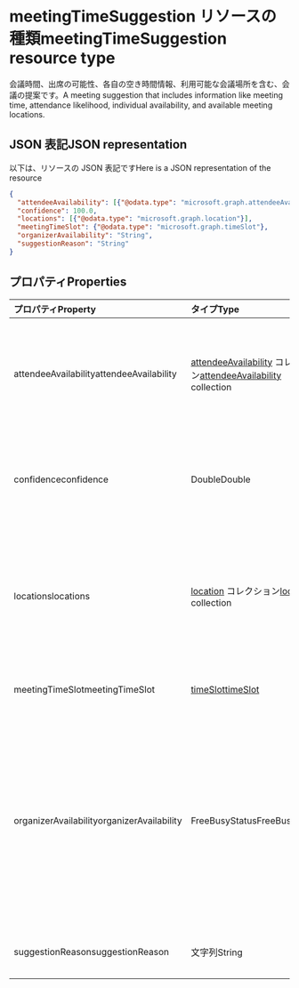 # <a name="meetingtimesuggestion-resource-type"></a><span data-ttu-id="e1805-101">meetingTimeSuggestion リソースの種類</span><span class="sxs-lookup"><span data-stu-id="e1805-101">meetingTimeSuggestion resource type</span></span>

<span data-ttu-id="e1805-102">会議時間、出席の可能性、各自の空き時間情報、利用可能な会議場所を含む、会議の提案です。</span><span class="sxs-lookup"><span data-stu-id="e1805-102">A meeting suggestion that includes information like meeting time, attendance likelihood, individual availability, and available meeting locations.</span></span>

## <a name="json-representation"></a><span data-ttu-id="e1805-103">JSON 表記</span><span class="sxs-lookup"><span data-stu-id="e1805-103">JSON representation</span></span>

<span data-ttu-id="e1805-104">以下は、リソースの JSON 表記です</span><span class="sxs-lookup"><span data-stu-id="e1805-104">Here is a JSON representation of the resource</span></span>

<!-- {
  "blockType": "resource",
  "optionalProperties": [

  ],
  "@odata.type": "microsoft.graph.meetingTimeSuggestion"
}-->

```json
{
  "attendeeAvailability": [{"@odata.type": "microsoft.graph.attendeeAvailability"}],
  "confidence": 100.0,
  "locations": [{"@odata.type": "microsoft.graph.location"}],
  "meetingTimeSlot": {"@odata.type": "microsoft.graph.timeSlot"},
  "organizerAvailability": "String",
  "suggestionReason": "String"
}

```
## <a name="properties"></a><span data-ttu-id="e1805-105">プロパティ</span><span class="sxs-lookup"><span data-stu-id="e1805-105">Properties</span></span>
| <span data-ttu-id="e1805-106">プロパティ</span><span class="sxs-lookup"><span data-stu-id="e1805-106">Property</span></span>     | <span data-ttu-id="e1805-107">タイプ</span><span class="sxs-lookup"><span data-stu-id="e1805-107">Type</span></span>   |<span data-ttu-id="e1805-108">説明</span><span class="sxs-lookup"><span data-stu-id="e1805-108">Description</span></span>|
|:---------------|:--------|:----------|
|<span data-ttu-id="e1805-109">attendeeAvailability</span><span class="sxs-lookup"><span data-stu-id="e1805-109">attendeeAvailability</span></span>|<span data-ttu-id="e1805-110">[attendeeAvailability](attendeeavailability.md) コレクション</span><span class="sxs-lookup"><span data-stu-id="e1805-110">[attendeeAvailability](attendeeavailability.md) collection</span></span>|<span data-ttu-id="e1805-111">この提案された会議の各出席者の空き時間情報の状態を示す配列。</span><span class="sxs-lookup"><span data-stu-id="e1805-111">An array that shows the availability status of each attendee for this meeting suggestion.</span></span>|
|<span data-ttu-id="e1805-112">confidence</span><span class="sxs-lookup"><span data-stu-id="e1805-112">confidence</span></span>|<span data-ttu-id="e1805-113">Double</span><span class="sxs-lookup"><span data-stu-id="e1805-113">Double</span></span>|<span data-ttu-id="e1805-114">すべての出席者が出席する見込みを表すパーセンテージ。</span><span class="sxs-lookup"><span data-stu-id="e1805-114">A percentage that represents the likelhood of all the attendees attending.</span></span>|
|<span data-ttu-id="e1805-115">locations</span><span class="sxs-lookup"><span data-stu-id="e1805-115">locations</span></span>|<span data-ttu-id="e1805-116">[location](location.md) コレクション</span><span class="sxs-lookup"><span data-stu-id="e1805-116">[location](location.md) collection</span></span>|<span data-ttu-id="e1805-117">この提案された会議の各会議場所の名前と地理的な場所を指定する配列。</span><span class="sxs-lookup"><span data-stu-id="e1805-117">An array that specifies the name and geographic location of each meeting location for this meeting suggestion.</span></span>|
|<span data-ttu-id="e1805-118">meetingTimeSlot</span><span class="sxs-lookup"><span data-stu-id="e1805-118">meetingTimeSlot</span></span>|[<span data-ttu-id="e1805-119">timeSlot</span><span class="sxs-lookup"><span data-stu-id="e1805-119">timeSlot</span></span>](timeslot.md)|<span data-ttu-id="e1805-120">会議の提案されている期間。</span><span class="sxs-lookup"><span data-stu-id="e1805-120">A time period suggested for the meeting.</span></span>|
|<span data-ttu-id="e1805-121">organizerAvailability</span><span class="sxs-lookup"><span data-stu-id="e1805-121">organizerAvailability</span></span>|<span data-ttu-id="e1805-122">FreeBusyStatus</span><span class="sxs-lookup"><span data-stu-id="e1805-122">FreeBusyStatus</span></span>| <span data-ttu-id="e1805-123">この提案された会議の会議の開催者の可用性。</span><span class="sxs-lookup"><span data-stu-id="e1805-123">Availability of the meeting organizer for this meeting suggestion: , , , , , .</span></span> <span data-ttu-id="e1805-124">可能な値は、`free`、`tentative`、`busy`、`oof`、`workingElsewhere`、`unknown` です。</span><span class="sxs-lookup"><span data-stu-id="e1805-124">The possible values are `free`, `tentative`, `busy`, `oof`, `workingElsewhere`, `unknown`, , , , , , or .</span></span>|
|<span data-ttu-id="e1805-125">suggestionReason</span><span class="sxs-lookup"><span data-stu-id="e1805-125">suggestionReason</span></span>|<span data-ttu-id="e1805-126">文字列</span><span class="sxs-lookup"><span data-stu-id="e1805-126">String</span></span>|<span data-ttu-id="e1805-127">会議時間を提案する理由。</span><span class="sxs-lookup"><span data-stu-id="e1805-127">Reason for suggesting the meeting time.</span></span>|

<!-- uuid: 8fcb5dbc-d5aa-4681-8e31-b001d5168d79
2015-10-25 14:57:30 UTC -->
<!-- {
  "type": "#page.annotation",
  "description": "meetingTimeSuggestion resource",
  "keywords": "",
  "section": "documentation",
  "tocPath": ""
}-->
